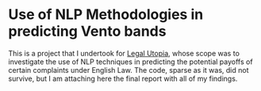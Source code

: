 <h1>Use of NLP Methodologies in predicting Vento bands</h1>

This is a project that I undertook for [Legal Utopia](https://www.legalutopia.co.uk/), whose scope was to investigate the use of NLP techniques in predicting the potential payoffs of certain complaints under English Law. The code, sparse as it was, did not survive, but I am attaching here the final report with all of my findings.
